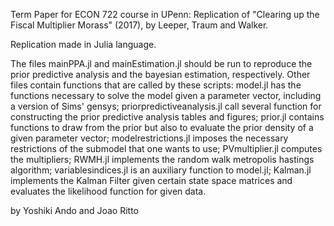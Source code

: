 Term Paper for ECON 722 course in UPenn: 
Replication of "Clearing up the Fiscal Multiplier Morass" (2017), by Leeper, Traum and Walker.

Replication made in Julia language.

The files mainPPA.jl and mainEstimation.jl should be run to reproduce the prior predictive analysis and the bayesian estimation, respectively. Other files contain functions that are called by these scripts: model.jl has the functions necessary to solve the model given a parameter vector, including a version of Sims' gensys; priorpredictiveanalysis.jl call several function for constructing the prior predictive analysis tables and figures; prior.jl contains functions to draw from the prior but also to evaluate the prior density of a given parameter vector; modelrestrictions.jl imposes the necessary restrictions of the submodel that one wants to use; PVmultiplier.jl computes the multipliers; RWMH.jl implements the random walk metropolis hastings algorithm; variablesindices.jl is an auxiliary function to model.jl; Kalman.jl implements the Kalman Filter given certain state space matrices and evaluates the likelihood function for given data.

by Yoshiki Ando and Joao Ritto
